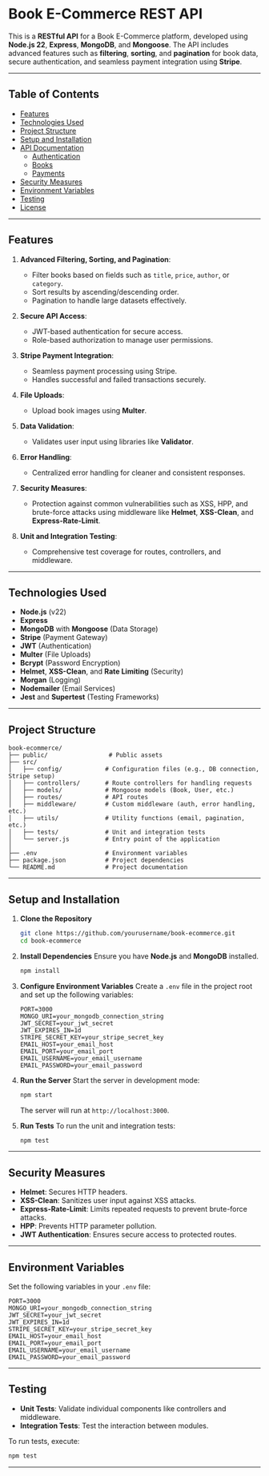 # Book E-Commerce REST API

This is a **RESTful API** for a Book E-Commerce platform, developed using **Node.js 22**, **Express**, **MongoDB**, and **Mongoose**. The API includes advanced features such as **filtering**, **sorting**, and **pagination** for book data, secure authentication, and seamless payment integration using **Stripe**.

---

## Table of Contents

- [Features](#features)
- [Technologies Used](#technologies-used)
- [Project Structure](#project-structure)
- [Setup and Installation](#setup-and-installation)
- [API Documentation](#api-documentation)
  - [Authentication](#authentication)
  - [Books](#books)
  - [Payments](#payments)
- [Security Measures](#security-measures)
- [Environment Variables](#environment-variables)
- [Testing](#testing)
- [License](#license)

---

## Features

1. **Advanced Filtering, Sorting, and Pagination**:
   - Filter books based on fields such as `title`, `price`, `author`, or `category`.
   - Sort results by ascending/descending order.
   - Pagination to handle large datasets effectively.

2. **Secure API Access**:
   - JWT-based authentication for secure access.
   - Role-based authorization to manage user permissions.

3. **Stripe Payment Integration**:
   - Seamless payment processing using Stripe.
   - Handles successful and failed transactions securely.

4. **File Uploads**:
   - Upload book images using **Multer**.

5. **Data Validation**:
   - Validates user input using libraries like **Validator**.

6. **Error Handling**:
   - Centralized error handling for cleaner and consistent responses.

7. **Security Measures**:
   - Protection against common vulnerabilities such as XSS, HPP, and brute-force attacks using middleware like **Helmet**, **XSS-Clean**, and **Express-Rate-Limit**.

8. **Unit and Integration Testing**:
   - Comprehensive test coverage for routes, controllers, and middleware.

---

## Technologies Used

- **Node.js** (v22)
- **Express** 
- **MongoDB** with **Mongoose** (Data Storage)
- **Stripe** (Payment Gateway)
- **JWT** (Authentication)
- **Multer** (File Uploads)
- **Bcrypt** (Password Encryption)
- **Helmet**, **XSS-Clean**, and **Rate Limiting** (Security)
- **Morgan** (Logging)
- **Nodemailer** (Email Services)
- **Jest** and **Supertest** (Testing Frameworks)

---

## Project Structure

```plaintext
book-ecommerce/
├── public/                 # Public assets
├── src/
│   ├── config/            # Configuration files (e.g., DB connection, Stripe setup)
│   ├── controllers/       # Route controllers for handling requests
│   ├── models/            # Mongoose models (Book, User, etc.)
│   ├── routes/            # API routes
│   ├── middleware/        # Custom middleware (auth, error handling, etc.)
│   ├── utils/             # Utility functions (email, pagination, etc.)
│   ├── tests/             # Unit and integration tests
│   └── server.js          # Entry point of the application
│
├── .env                   # Environment variables
├── package.json           # Project dependencies
└── README.md              # Project documentation
```

---

## Setup and Installation

1. **Clone the Repository**
   ```bash
   git clone https://github.com/yourusername/book-ecommerce.git
   cd book-ecommerce
   ```

2. **Install Dependencies**
   Ensure you have **Node.js** and **MongoDB** installed.
   ```bash
   npm install
   ```

3. **Configure Environment Variables**
   Create a `.env` file in the project root and set up the following variables:

   ```env
   PORT=3000
   MONGO_URI=your_mongodb_connection_string
   JWT_SECRET=your_jwt_secret
   JWT_EXPIRES_IN=1d
   STRIPE_SECRET_KEY=your_stripe_secret_key
   EMAIL_HOST=your_email_host
   EMAIL_PORT=your_email_port
   EMAIL_USERNAME=your_email_username
   EMAIL_PASSWORD=your_email_password
   ```

4. **Run the Server**
   Start the server in development mode:
   ```bash
   npm start
   ```
   The server will run at `http://localhost:3000`.

5. **Run Tests**
   To run the unit and integration tests:
   ```bash
   npm test
   ```

---

## Security Measures

- **Helmet**: Secures HTTP headers.
- **XSS-Clean**: Sanitizes user input against XSS attacks.
- **Express-Rate-Limit**: Limits repeated requests to prevent brute-force attacks.
- **HPP**: Prevents HTTP parameter pollution.
- **JWT Authentication**: Ensures secure access to protected routes.

---

## Environment Variables

Set the following variables in your `.env` file:

```env
PORT=3000
MONGO_URI=your_mongodb_connection_string
JWT_SECRET=your_jwt_secret
JWT_EXPIRES_IN=1d
STRIPE_SECRET_KEY=your_stripe_secret_key
EMAIL_HOST=your_email_host
EMAIL_PORT=your_email_port
EMAIL_USERNAME=your_email_username
EMAIL_PASSWORD=your_email_password
```

---

## Testing

- **Unit Tests**: Validate individual components like controllers and middleware.
- **Integration Tests**: Test the interaction between modules.

To run tests, execute:
```bash
npm test
```

---


